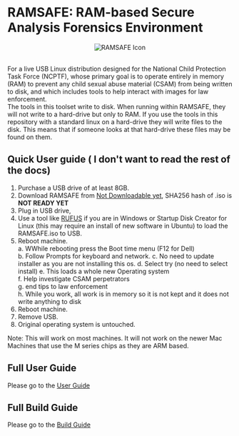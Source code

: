 # RAMSAFE: RAM-based Secure Analysis Forensics Environment

<div align="center">
  <img src="ramsafe_wallpaper.ico" alt="RAMSAFE Icon">
</div>
<br>

For a live USB Linux distribution designed for the National Child Protection Task Force (NCPTF), whose primary goal is to operate entirely in memory (RAM) to prevent any child sexual abuse material (CSAM) from being written to disk, and which includes tools to help interact with images for law enforcement.<br>
The tools in this toolset write to disk. When running within RAMSAFE, they will not write to a hard-drive but only to RAM. If you use the tools in this repository with a standard linux on a hard-drive they will write files to the disk. This means that if someone looks at that hard-drive these files may be found on them.

## Quick User guide ( I don't want to read the rest of the docs)

1. Purchase a USB drive of at least 8GB.
2. Download RAMSAFE from [Not Downloadable yet](https://ramsafe.org), SHA256 hash of .iso is **NOT READY YET**
3. Plug in USB drive,
4. Use a tool like [RUFUS](https://rufus.ie/en/) if you are in Windows or Startup Disk Creator for Linux (this may require an install of new software in Ubuntu) to load the RAMSAFE.iso to USB.
5. Reboot machine. <br>
    a. WWhile rebooting press the Boot time menu (F12 for Dell)<br>
    b. Follow Prompts for keyboard and network.
    c. No need to update installer as you are not installing this os.
    d. Select try (no need to select install)
    e. This loads a whole new Operating system<br>
    f. Help investigate CSAM perpetrators<br>
    g. end tips to law enforcement<br>
    h. While you work, all work is in memory so it is not kept and it does not write anything to disk<br>
6. Reboot machine.
7. Remove USB.
8. Original operating system is untouched.

Note: This will work on most machines. It will not work on the newer Mac Machines that use the M series chips as they are ARM based.

## Full User Guide

Please go to the [User Guide](user_guide.md)

## Full Build Guide

Please go to the [Build Guide](build_guide.md)
